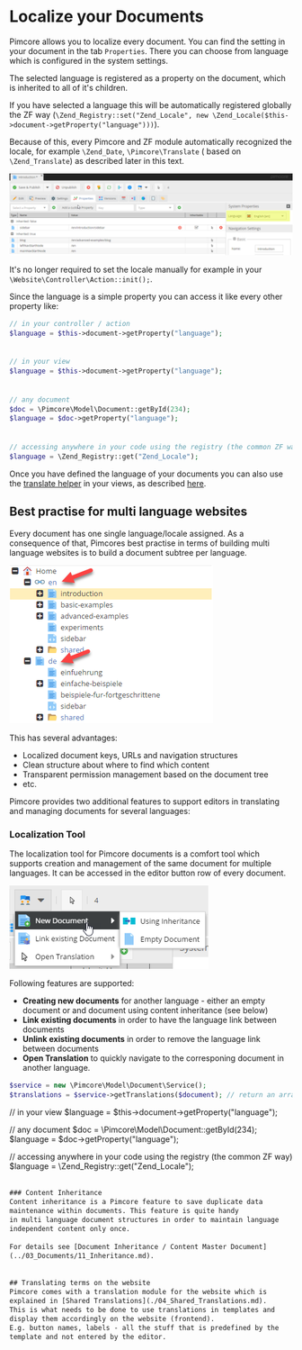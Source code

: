 # Localize your Documents

Pimcore allows you to localize every document. You can find the setting in your document in the tab `Properties`. 
There you can choose from language which is configured in the system settings.

The selected language is registered as a property on the document, which is inherited to all of it's children. 

If you have selected a language this will be automatically registered globally the ZF way 
(`\Zend_Registry::set("Zend_Locale", new \Zend_Locale($this->document->getProperty("language")))`). 

Because of this, every Pimcore and ZF module automatically recognized the locale, for example `\Zend_Date`, 
`\Pimcore\Translate` ( based on `\Zend_Translate`) as described later in this text.
 
![Localization Settings](../img/localization-documents.png)
 

It's no longer required to set the locale manually for example in your `\Website\Controller\Action::init();`. 

Since the language is a simple property you can access it like every other property like:
 
 ```php
 // in your controller / action
 $language = $this->document->getProperty("language");
  
  
 // in your view
 $language = $this->document->getProperty("language");
  
  
 // any document
 $doc = \Pimcore\Model\Document::getById(234);
 $language = $doc->getProperty("language");
  
  
 // accessing anywhere in your code using the registry (the common ZF way)
 $language = \Zend_Registry::get("Zend_Locale");
 ```
 
Once you have defined the language of your documents you can also use the [translate helper](./04_Shared_Translations) 
in your views, as described [here](./04_Shared_Translations). 


## Best practise for multi language websites
Every document has one single language/locale assigned. As a consequence of that, Pimcores best practise in terms of 
building multi language websites is to build a document subtree per language. 

![Localization Language Trees](../img/localization-documents1.png)

This has several advantages:
* Localized document keys, URLs and navigation structures
* Clean structure about where to find which content
* Transparent permission management based on the document tree
* etc. 

Pimcore provides two additional features to support editors in translating and managing documents for several languages: 

### Localization Tool

The localization tool for Pimcore documents is a comfort tool which supports creation and management of the same document
 for multiple languages. It can be accessed in the editor button row of every document. 

![Localization Tool](../img/localization-documents2.png)

Following features are supported: 
* **Creating new documents** for another language - either an empty document or and document using content inheritance (see below)
* **Link existing documents** in order to have the language link between documents
* **Unlink existing documents** in order to remove the language link between documents
* **Open Translation** to quickly navigate to the corresponing document in another language. 

 ```php
 $service = new \Pimcore\Model\Document\Service();
 $translations = $service->getTranslations($document); // return an array of all linked languages with associated document ID: Array ( [en] => 2 [fr] => 7 )
 ```
  
 // in your view
 $language = $this->document->getProperty("language");
  
  
 // any document
 $doc = \Pimcore\Model\Document::getById(234);
 $language = $doc->getProperty("language");
  
  
 // accessing anywhere in your code using the registry (the common ZF way)
 $language = \Zend_Registry::get("Zend_Locale");
 ```

### Content Inheritance
Content inheritance is a Pimcore feature to save duplicate data maintenance within documents. This feature is quite handy
in multi language document structures in order to maintain language independent content only once. 

For details see [Document Inheritance / Content Master Document](../03_Documents/11_Inheritance.md).


## Translating terms on the website
Pimcore comes with a translation module for the website which is explained in [Shared Translations](./04_Shared_Translations.md). 
This is what needs to be done to use translations in templates and display them accordingly on the website (frontend). 
E.g. button names, labels - all the stuff that is predefined by the template and not entered by the editor.

